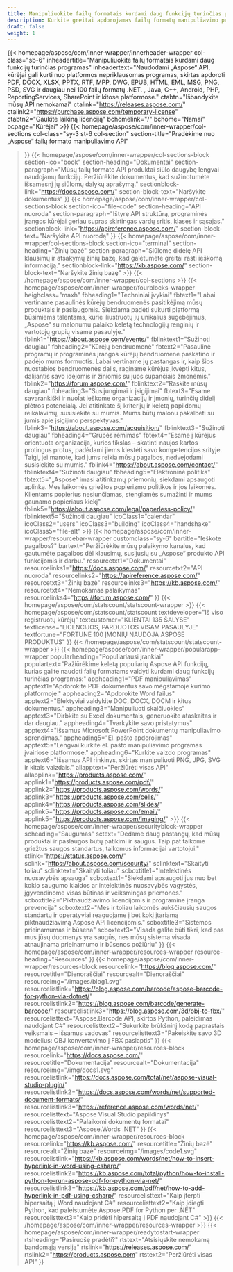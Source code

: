 ```yaml
---
title: Manipuliuokite failų formatais kurdami daug funkcijų turinčias programas
description: Kurkite greitai apdorojamas failų formatų manipuliavimo programas naudodami Aspose API, skirtus .NET, Java, C++, Android, PHP, ReportingServices ir kitoms platformoms.
draft: false
weight: 1
---
```

{{< homepage/aspose/com/inner-wrapper/innerheader-wrapper col-class="sb-6"
inheadertitle="Manipuliuokite failų formatais kurdami daug funkcijų turinčias programas"
inheadertext="Naudodami „Aspose“ API, kūrėjai gali kurti nuo platformos nepriklausomas programas, skirtas apdoroti PDF, DOCX, XLSX, PPTX, RTF, MPP, DWG, EPUB, HTML, EML, MSG, PNG, PSD, SVG ir daugiau nei 100 failų formatų .NET. , Java, C++, Android, PHP, ReportingServices, SharePoint ir kitose platformose."
ctabtn="Išbandykite mūsų API nemokamai"
ctalink="https://releases.aspose.com/"
ctalink2="https://purchase.aspose.com/temporary-license"
ctabtn2="Gaukite laikiną licenciją"
bchomelink="/"
bchome="Namai"
bcpage="Kūrėjai" >}}
{{< homepage/aspose/com/inner-wrapper/col-sections
col-class="sy-3 st-6 col-section"
section-title="Pradėkime nuo „Aspose“ failų formato manipuliavimo API"
>}}
{{< homepage/aspose/com/inner-wrapper/col-sections-block section-ico="book"
section-heading="Dokumentai"
section-paragraph="Mūsų failų formato API produktai siūlo daugybę lengvai naudojamų funkcijų. Peržiūrėkite dokumentus, kad sužinotumėte išsamesnį jų siūlomų dalykų aprašymą."
sectionblock-link="https://docs.aspose.com/"
section-block-text="Naršykite dokumentus"
>}}
{{< homepage/aspose/com/inner-wrapper/col-sections-block section-ico="file-code"
section-heading="API nuoroda"
section-paragraph="Ištyrę API struktūrą, programinės įrangos kūrėjai geriau supras skirtingas vardų sritis, klases ir sąsajas."
sectionblock-link="https://apireference.aspose.com/"
section-block-text="Naršykite API nuorodą"
>}}
{{< homepage/aspose/com/inner-wrapper/col-sections-block
section-ico="terminal"
section-heading="Žinių bazė"
section-paragraph="Siūlome didelę API klausimų ir atsakymų žinių bazę, kad galėtumėte greitai rasti ieškomą informaciją."
sectionblock-link="https://kb.aspose.com/"
section-block-text="Naršykite žinių bazę" >}}
{{< /homepage/aspose/com/inner-wrapper/col-sections >}}
 {{< homepage/aspose/com/inner-wrapper/fourblocks-wrapper
 heighclass="maxh"
 fbheading1="Techniniai įvykiai"
 fbtext1="Labai vertiname pasaulinės kūrėjų bendruomenės pasitikėjimą mūsų produktais ir paslaugomis. Siekdama padėti sukurti platformą būsimiems talentams, kurie iliustruotų jų unikalius sugebėjimus, „Aspose“ su malonumu palaiko keletą technologijų renginių ir vartotojų grupių visame pasaulyje."
 fblink1="https://about.aspose.com/events/"
 fblinktext1="Sužinoti daugiau"
 fbheading2="Kūrėjų bendruomenė"
 fbtext2="Pasaulinė programų ir programinės įrangos kūrėjų bendruomenė paskatino ir padėjo mums formuotis. Labai vertiname jų pastangas ir, kaip šios nuostabios bendruomenės dalis, raginame kūrėjus įkvėpti kitus, dalijantis savo idėjomis ir žiniomis su juos supančiais žmonėmis."
 fblink2="https://forum.aspose.com/"
 fblinktext2="Raskite mūsų daugiau"
 fbheading3="Susijungimai ir įsigijimai"
 fbtext3="Esame savarankiški ir nuolat ieškome organizacijų ir įmonių, turinčių didelį plėtros potencialą. Jei atitinkate šį kriterijų ir keletą papildomų reikalavimų, susisiekite su mumis. Mums būtų malonu pakalbėti su jumis apie įsigijimo perspektyvas."
 fblink3="https://about.aspose.com/acquisition/"
 fblinktext3="Sužinoti daugiau"
 fbheading4="Grupės rėmimas"
 fbtext4="Esame į kūrėjus orientuota organizacija, kurios tikslas – skatinti naujos kartos protingus protus, padėdami jiems klestėti savo kompetencijos srityje. Taigi, jei manote, kad jums reikia mūsų pagalbos, nedvejodami susisiekite su mumis."
 fblink4="https://about.aspose.com/contact/"
 fblinktext4="Sužinoti daugiau"
 fbheading5="Elektroninė politika"
 fbtext5="„Aspose“ imasi atitinkamų priemonių, siekdami apsaugoti aplinką. Mes laikomės griežtos popierizmo politikos ir jos laikomės. Klientams popierius nesiunčiamas, stengiamės sumažinti ir mums gaunamo popieriaus kiekį"
 fblink5="https://about.aspose.com/legal/paperless-policy/"
 fblinktext5="Sužinoti daugiau"
 icoClass1="calendar" icoClass2="users" icoClass3="building" icoClass4="handshake" icoClass5="file-alt" >}} 
 {{< homepage/aspose/com/inner-wrapper/resourcebar-wrapper customclass="sy-6"
 bartitle="Ieškote pagalbos?"
 bartext="Peržiūrėkite mūsų palaikymo kanalus, kad gautumėte pagalbos dėl klausimų, susijusių su „Aspose“ produkto API funkcijomis ir darbu."
 resourcetxt1="Dokumentai"
 resourcelinks1="https://docs.aspose.com/"
 resourcetxt2="API nuoroda"
 resourcelinks2="https://apireference.aspose.com/"
 resourcetxt3="Žinių bazė"
 resourcelinks3="https://kb.aspose.com/"
 resourcetxt4="Nemokamas palaikymas"
 resourcelinks4="https://forum.aspose.com/"
 >}}
 {{< homepage/aspose/com/statscount/statscount-wrapper >}}
{{< homepage/aspose/com/statscount/statscount
textdeveloper="Iš viso registruotų kūrėjų"
textcustomer="KLIENTAI 135 ŠALYSE"
textlicense="LICENCIJOS, PARDUOTOS VISAM PASAULYJE"
textfortune="FORTUNE 100 ĮMONIŲ NAUDOJA ASPOSE PRODUKTUS"
>}}
{{< /homepage/aspose/com/statscount/statscount-wrapper >}}
{{< homepage/aspose/com/inner-wrapper/popularapp-wrapper
popularheading="Populiariausi įrankiai"
populartext="Pažiūrėkime keletą populiarių Aspose API funkcijų, kurias galite naudoti failų formatams valdyti kurdami daug funkcijų turinčias programas:"
appheading1="PDF manipuliavimas"
apptext1="Apdorokite PDF dokumentus savo mėgstamoje kūrimo platformoje."
appheading2="Apdorokite Word failus"
apptext2="Efektyviai valdykite DOC, DOCX, DOCM ir kitus dokumentus."
appheading3="Manipuliuoti skaičiuokles"
apptext3="Dirbkite su Excel dokumentais, generuokite ataskaitas ir dar daugiau."
appheading4="Tvarkykite savo pristatymus"
apptext4="Išsamus Microsoft PowerPoint dokumentų manipuliavimo sprendimas."
appheading5="El. pašto apdorojimas"
apptext5="Lengvai kurkite el. pašto manipuliavimo programas įvairiose platformose."
appheading6="Kurkite vaizdo programas"
apptext6="Išsamus API rinkinys, skirtas manipuliuoti PNG, JPG, SVG ir kitais vaizdais."
allapptext="Peržiūrėti visas API"
allapplink="https://products.aspose.com/" applink1="https://products.aspose.com/pdf/" applink2="https://products.aspose.com/words/" applink3="https://products.aspose.com/cells/" applink4="https://products.aspose.com/slides/" applink5="https://products.aspose.com/email/" applink5="https://products.aspose.com/imaging/" >}}
{{< homepage/aspose/com/inner-wrapper/securityblock-wrapper
scheading="Saugumas"
sctext="Dedame daug pastangų, kad mūsų produktai ir paslaugos būtų patikimi ir saugūs. Taip pat taikome griežtus saugos standartus, taikomus informacijai vartotojui."
stlink="https://status.aspose.com/"  sclink="https://about.aspose.com/security/"
sclinktext="Skaityti toliau"
sclinktext="Skaityti toliau"
scboxtitle1="Intelektinės nuosavybės apsauga"
scboxtext1="Siekdami apsaugoti jus nuo bet kokio saugumo klaidos ar intelektinės nuosavybės vagystės, įgyvendinome visas būtinas ir veiksmingas priemones."
scboxtitle2="Piktnaudžiavimo licencijomis ir programine įranga prevencija"
scboxtext2="Mes ir toliau laikomės aukščiausių saugos standartų ir operatyviai reaguojame į bet kokį įtariamą piktnaudžiavimą Aspose API licencijomis."
scboxtitle3="Sistemos prieinamumas ir būsena"
scboxtext3="Visada galite būti tikri, kad pas mus jūsų duomenys yra saugūs, nes mūsų sistema visada atnaujinama prieinamumo ir būsenos požiūriu"
>}}
{{< homepage/aspose/com/inner-wrapper/resources-wrapper
resource-heading="Resources"
>}}
{{< homepage/aspose/com/inner-wrapper/resources-block resourcelink="https://blog.aspose.com/"
resourcetitle="Dienoraščiai"
resourcealt="Dienoraščiai"
resourceimg="/images/blog1.svg"
resourcelistlink="https://blog.aspose.com/barcode/aspose-barcode-for-python-via-dotnet/"
resourcelistlink2="https://blog.aspose.com/barcode/generate-barcode/"
resourcelistlink3="https://blog.aspose.com/3d/obj-to-fbx/"
resourcelisttext="Aspose.Barcode API, skirtos Python, paleidimas naudojant C#"
resourcelisttext2="Sukurkite brūkšninį kodą paprastais veiksmais – išsamus vadovas"
resourcelisttext3="Pakeiskite savo 3D modelius: OBJ konvertavimo į FBX paslaptis"
>}}
{{< homepage/aspose/com/inner-wrapper/resources-block
resourcelink="https://docs.aspose.com/"
resourcetitle="Dokumentacija"
resourcealt="Dokumentacija"
resourceimg="/img/docs1.svg"
resourcelistlink="https://docs.aspose.com/total/net/aspose-visual-studio-plugin/"
resourcelistlink2="https://docs.aspose.com/words/net/supported-document-formats/"
resourcelistlink3="https://reference.aspose.com/words/net/"
resourcelisttext="Aspose Visual Studio papildinys"
resourcelisttext2="Palaikomi dokumentų formatai"
resourcelisttext3="Aspose.Words .NET"
>}}
{{< homepage/aspose/com/inner-wrapper/resources-block
resourcelink="https://kb.aspose.com/"
resourcetitle="Žinių bazė"
resourcealt="Žinių bazė"
resourceimg="/images/code1.svg"
resourcelistlink="https://kb.aspose.com/words/net/how-to-insert-hyperlink-in-word-using-csharp/"
resourcelistlink2="https://kb.aspose.com/total/python/how-to-install-python-to-run-aspose-pdf-for-python-via-net/"
resourcelistlink3="https://kb.aspose.com/pdf/net/how-to-add-hyperlink-in-pdf-using-csharp/"
resourcelisttext="Kaip įterpti hipersaitą į Word naudojant C#"
resourcelisttext2="Kaip įdiegti Python, kad paleistumėte Aspose.PDF for Python per .NET"
resourcelisttext3="Kaip pridėti hipersaitą į PDF naudojant C#" >}}
{{< /homepage/aspose/com/inner-wrapper/resources-wrapper >}}
{{< homepage/aspose/com/inner-wrapper/readytostart-wrapper
rtsheading="Pasiruošę pradėti?"
rtstext="Atsisiųskite nemokamą bandomąją versiją"
rtslink="https://releases.aspose.com/"
rtslink2="https://products.aspose.com"
rtstext2="Peržiūrėti visas API"
>}}
